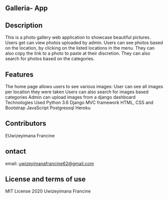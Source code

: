 ## Galleria- App
## Description
This is a photo gallery web application to showcase beautiful pictures. Users get can view photos uploaded by admin. Users can see photos based on the location, by clicking on the listed locations in the menu. They can also copy the link to a photo to paste at their discretion. They can also search for photos based on the categories.

## Features
The home page allows users to see various images:
User can see all images per location they were taken
Users can also search for images based categories
Admin can upload images from a django dashboard
Technologies Used
Python 3.6 Django MVC framework HTML, CSS and Bootstrap JavaScript Postgressql Heroku



## Contributors
EUwizeyimana Francine

## ontact
email: uwizeyimanafrancine62@gmail.com

## License and terms of use
MIT License 2020 Uwizeyimana Francine